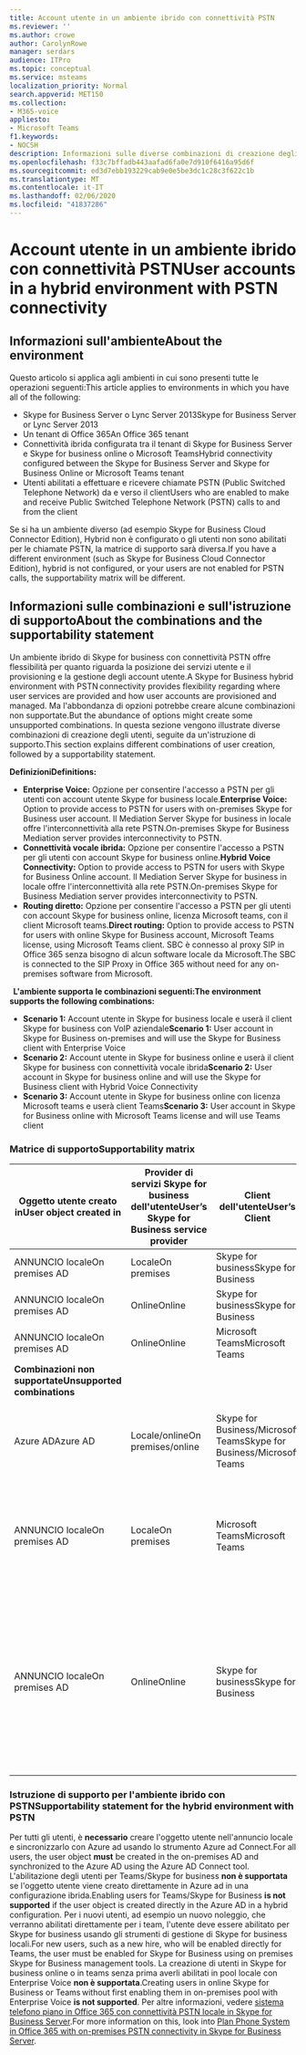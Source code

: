```yaml
---
title: Account utente in un ambiente ibrido con connettività PSTN
ms.reviewer: ''
ms.author: crowe
author: CarolynRowe
manager: serdars
audience: ITPro
ms.topic: conceptual
ms.service: msteams
localization_priority: Normal
search.appverid: MET150
ms.collection:
- M365-voice
appliesto:
- Microsoft Teams
f1.keywords:
- NOCSH
description: Informazioni sulle diverse combinazioni di creazione degli utenti e sulle combinazioni supportate o non consolidate.
ms.openlocfilehash: f33c7bffadb443aafad6fa0e7d910f6416a95d6f
ms.sourcegitcommit: ed3d7ebb193229cab9e0e5be3dc1c28c3f622c1b
ms.translationtype: MT
ms.contentlocale: it-IT
ms.lasthandoff: 02/06/2020
ms.locfileid: "41837286"
---
```

# <a name="user-accounts-in-a-hybrid-environment-with-pstn-connectivity"></a><span data-ttu-id="413fd-103">Account utente in un ambiente ibrido con connettività PSTN</span><span class="sxs-lookup"><span data-stu-id="413fd-103">User accounts in a hybrid environment with PSTN connectivity</span></span>

## <a name="about-the-environment"></a><span data-ttu-id="413fd-104">Informazioni sull'ambiente</span><span class="sxs-lookup"><span data-stu-id="413fd-104">About the environment</span></span>

<span data-ttu-id="413fd-105">Questo articolo si applica agli ambienti in cui sono presenti tutte le operazioni seguenti:</span><span class="sxs-lookup"><span data-stu-id="413fd-105">This article applies to environments in which you have all of the following:</span></span> 
 
- <span data-ttu-id="413fd-106">Skype for Business Server o Lync Server 2013</span><span class="sxs-lookup"><span data-stu-id="413fd-106">Skype for Business Server or Lync Server 2013</span></span> 
- <span data-ttu-id="413fd-107">Un tenant di Office 365</span><span class="sxs-lookup"><span data-stu-id="413fd-107">An Office 365 tenant</span></span> 
- <span data-ttu-id="413fd-108">Connettività ibrida configurata tra il tenant di Skype for Business Server e Skype for business online o Microsoft Teams</span><span class="sxs-lookup"><span data-stu-id="413fd-108">Hybrid connectivity configured between the Skype for Business Server and Skype for Business Online or Microsoft Teams tenant</span></span> 
- <span data-ttu-id="413fd-109">Utenti abilitati a effettuare e ricevere chiamate PSTN (Public Switched Telephone Network) da e verso il client</span><span class="sxs-lookup"><span data-stu-id="413fd-109">Users who are enabled to make and receive Public Switched Telephone Network (PSTN) calls to and from the client</span></span>

 
<span data-ttu-id="413fd-110">Se si ha un ambiente diverso (ad esempio Skype for Business Cloud Connector Edition), Hybrid non è configurato o gli utenti non sono abilitati per le chiamate PSTN, la matrice di supporto sarà diversa.</span><span class="sxs-lookup"><span data-stu-id="413fd-110">If you have a different environment (such as Skype for Business Cloud Connector Edition), hybrid is not configured, or your users are not enabled for PSTN calls, the supportability matrix will be different.</span></span>  

## <a name="about-the-combinations-and-the-supportability-statement"></a><span data-ttu-id="413fd-111">Informazioni sulle combinazioni e sull'istruzione di supporto</span><span class="sxs-lookup"><span data-stu-id="413fd-111">About the combinations and the supportability statement</span></span>  

<span data-ttu-id="413fd-112">Un ambiente ibrido di Skype for business con connettività PSTN offre flessibilità per quanto riguarda la posizione dei servizi utente e il provisioning e la gestione degli account utente.</span><span class="sxs-lookup"><span data-stu-id="413fd-112">A Skype for Business hybrid environment with PSTN connectivity provides flexibility regarding where user services are provided and how user accounts are provisioned and managed.</span></span> <span data-ttu-id="413fd-113">Ma l'abbondanza di opzioni potrebbe creare alcune combinazioni non supportate.</span><span class="sxs-lookup"><span data-stu-id="413fd-113">But the abundance of options might create some unsupported combinations.</span></span> <span data-ttu-id="413fd-114">In questa sezione vengono illustrate diverse combinazioni di creazione degli utenti, seguite da un'istruzione di supporto.</span><span class="sxs-lookup"><span data-stu-id="413fd-114">This section explains different combinations of user creation, followed by a supportability statement.</span></span>


<span data-ttu-id="413fd-115">**Definizioni**</span><span class="sxs-lookup"><span data-stu-id="413fd-115">**Definitions:**</span></span>   
- <span data-ttu-id="413fd-116">**Enterprise Voice:** Opzione per consentire l'accesso a PSTN per gli utenti con account utente Skype for business locale.</span><span class="sxs-lookup"><span data-stu-id="413fd-116">**Enterprise Voice:** Option to provide access to PSTN for users with on-premises Skype for Business user account.</span></span> <span data-ttu-id="413fd-117">Il Mediation Server Skype for business in locale offre l'interconnettività alla rete PSTN.</span><span class="sxs-lookup"><span data-stu-id="413fd-117">On-premises Skype for Business Mediation server provides interconnectivity to PSTN.</span></span>  
- <span data-ttu-id="413fd-118">**Connettività vocale ibrida:** Opzione per consentire l'accesso a PSTN per gli utenti con account Skype for business online.</span><span class="sxs-lookup"><span data-stu-id="413fd-118">**Hybrid Voice Connectivity:** Option to provide access to PSTN for users with Skype for Business Online account.</span></span> <span data-ttu-id="413fd-119">Il Mediation Server Skype for business in locale offre l'interconnettività alla rete PSTN.</span><span class="sxs-lookup"><span data-stu-id="413fd-119">On-premises Skype for Business Mediation server provides interconnectivity to PSTN.</span></span> 
- <span data-ttu-id="413fd-120">**Routing diretto:** Opzione per consentire l'accesso a PSTN per gli utenti con account Skype for business online, licenza Microsoft teams, con il client Microsoft teams.</span><span class="sxs-lookup"><span data-stu-id="413fd-120">**Direct routing:** Option to provide access to PSTN for users with online Skype for Business account, Microsoft Teams license, using Microsoft Teams client.</span></span> <span data-ttu-id="413fd-121">SBC è connesso al proxy SIP in Office 365 senza bisogno di alcun software locale da Microsoft.</span><span class="sxs-lookup"><span data-stu-id="413fd-121">The SBC is connected to the SIP Proxy in Office 365 without need for any on-premises software from Microsoft.</span></span>

  
<span data-ttu-id="413fd-122">**L'ambiente supporta le combinazioni seguenti:**</span><span class="sxs-lookup"><span data-stu-id="413fd-122">**The environment supports the following combinations:**</span></span>
- <span data-ttu-id="413fd-123">**Scenario 1:** Account utente in Skype for business locale e userà il client Skype for business con VoIP aziendale</span><span class="sxs-lookup"><span data-stu-id="413fd-123">**Scenario 1:** User account in Skype for Business on-premises and will use the Skype for Business client with Enterprise Voice</span></span>
- <span data-ttu-id="413fd-124">**Scenario 2:** Account utente in Skype for business online e userà il client Skype for business con connettività vocale ibrida</span><span class="sxs-lookup"><span data-stu-id="413fd-124">**Scenario 2:** User account in Skype for business online and will use the Skype for Business client with Hybrid Voice Connectivity</span></span>
- <span data-ttu-id="413fd-125">**Scenario 3:** Account utente in Skype for business online con licenza Microsoft teams e userà client Teams</span><span class="sxs-lookup"><span data-stu-id="413fd-125">**Scenario 3:** User account in Skype for Business online with Microsoft Teams license and will use Teams client</span></span>
 
### <a name="supportability-matrix"></a><span data-ttu-id="413fd-126">Matrice di supporto</span><span class="sxs-lookup"><span data-stu-id="413fd-126">Supportability matrix</span></span>


|<span data-ttu-id="413fd-127">**Oggetto utente creato in**</span><span class="sxs-lookup"><span data-stu-id="413fd-127">**User object created in**</span></span>  |<span data-ttu-id="413fd-128">**Provider di servizi Skype for business dell'utente**</span><span class="sxs-lookup"><span data-stu-id="413fd-128">**User’s Skype for Business service provider**</span></span>|<span data-ttu-id="413fd-129">**Client dell'utente**</span><span class="sxs-lookup"><span data-stu-id="413fd-129">**User’s Client**</span></span>|<span data-ttu-id="413fd-130">**Opzione voce**</span><span class="sxs-lookup"><span data-stu-id="413fd-130">**Voice option**</span></span>|<span data-ttu-id="413fd-131">**Supportati**</span><span class="sxs-lookup"><span data-stu-id="413fd-131">**Supported**</span></span>|
| ------------ | --------- | --------- | --------- | -------- |
|<span data-ttu-id="413fd-132">ANNUNCIO locale</span><span class="sxs-lookup"><span data-stu-id="413fd-132">On premises AD</span></span>| <span data-ttu-id="413fd-133">Locale</span><span class="sxs-lookup"><span data-stu-id="413fd-133">On premises</span></span> |<span data-ttu-id="413fd-134">Skype for business</span><span class="sxs-lookup"><span data-stu-id="413fd-134">Skype for Business</span></span>   | <span data-ttu-id="413fd-135">VoIP aziendale</span><span class="sxs-lookup"><span data-stu-id="413fd-135">Enterprise Voice</span></span>   |<span data-ttu-id="413fd-136">Sì</span><span class="sxs-lookup"><span data-stu-id="413fd-136">Yes</span></span>|
|<span data-ttu-id="413fd-137">ANNUNCIO locale</span><span class="sxs-lookup"><span data-stu-id="413fd-137">On premises AD</span></span>|<span data-ttu-id="413fd-138">Online</span><span class="sxs-lookup"><span data-stu-id="413fd-138">Online</span></span>| <span data-ttu-id="413fd-139">Skype for business</span><span class="sxs-lookup"><span data-stu-id="413fd-139">Skype for Business</span></span>  | <span data-ttu-id="413fd-140">Connettività vocale ibrida</span><span class="sxs-lookup"><span data-stu-id="413fd-140">Hybrid Voice Connectivity</span></span>   |<span data-ttu-id="413fd-141">Sì</span><span class="sxs-lookup"><span data-stu-id="413fd-141">Yes</span></span> |
|<span data-ttu-id="413fd-142">ANNUNCIO locale</span><span class="sxs-lookup"><span data-stu-id="413fd-142">On premises AD</span></span>|<span data-ttu-id="413fd-143">Online</span><span class="sxs-lookup"><span data-stu-id="413fd-143">Online</span></span> |<span data-ttu-id="413fd-144">Microsoft Teams</span><span class="sxs-lookup"><span data-stu-id="413fd-144">Microsoft Teams</span></span> |<span data-ttu-id="413fd-145">Routing diretto</span><span class="sxs-lookup"><span data-stu-id="413fd-145">Direct Routing</span></span>  |<span data-ttu-id="413fd-146">Sì</span><span class="sxs-lookup"><span data-stu-id="413fd-146">Yes</span></span> |
|<span data-ttu-id="413fd-147">**Combinazioni non supportate**</span><span class="sxs-lookup"><span data-stu-id="413fd-147">**Unsupported combinations**</span></span>    | |         |         |      |
|<span data-ttu-id="413fd-148">Azure AD</span><span class="sxs-lookup"><span data-stu-id="413fd-148">Azure AD</span></span>| <span data-ttu-id="413fd-149">Locale/online</span><span class="sxs-lookup"><span data-stu-id="413fd-149">On premises/online</span></span> | <span data-ttu-id="413fd-150">Skype for Business/Microsoft Teams</span><span class="sxs-lookup"><span data-stu-id="413fd-150">Skype for Business/Microsoft Teams</span></span>|<span data-ttu-id="413fd-151">VoIP aziendale/connettività vocale ibrida/routing diretto</span><span class="sxs-lookup"><span data-stu-id="413fd-151">Enterprise Voice/Hybrid Voice Connectivity/Direct Routing</span></span>  |<span data-ttu-id="413fd-152">No, l'oggetto utente deve essere creato prima in un annuncio locale</span><span class="sxs-lookup"><span data-stu-id="413fd-152">No, user object MUST be created in on-premises AD first</span></span> |
|<span data-ttu-id="413fd-153">ANNUNCIO locale</span><span class="sxs-lookup"><span data-stu-id="413fd-153">On premises AD</span></span>  |<span data-ttu-id="413fd-154">Locale</span><span class="sxs-lookup"><span data-stu-id="413fd-154">On premises</span></span>| <span data-ttu-id="413fd-155">Microsoft Teams</span><span class="sxs-lookup"><span data-stu-id="413fd-155">Microsoft Teams</span></span>| <span data-ttu-id="413fd-156">VoIP aziendale/connettività vocale ibrida/routing diretto</span><span class="sxs-lookup"><span data-stu-id="413fd-156">Enterprise Voice/Hybrid Voice Connectivity/Direct Routing</span></span>   |<span data-ttu-id="413fd-157">No, il client Microsoft teams non è supportato con Skype for business locale</span><span class="sxs-lookup"><span data-stu-id="413fd-157">No, Microsoft Teams client is not supported with on-premises Skype for Business</span></span> |     
|<span data-ttu-id="413fd-158">ANNUNCIO locale</span><span class="sxs-lookup"><span data-stu-id="413fd-158">On premises AD</span></span>  |<span data-ttu-id="413fd-159">Online</span><span class="sxs-lookup"><span data-stu-id="413fd-159">Online</span></span> |<span data-ttu-id="413fd-160">Skype for business</span><span class="sxs-lookup"><span data-stu-id="413fd-160">Skype for Business</span></span>  | <span data-ttu-id="413fd-161">Routing diretto</span><span class="sxs-lookup"><span data-stu-id="413fd-161">Direct Routing</span></span>  |<span data-ttu-id="413fd-162">No, il routing diretto non è supportato con il client Skype for business e l'utente deve essere abilitato per VoIP aziendale in Skype for business per primo</span><span class="sxs-lookup"><span data-stu-id="413fd-162">No, Direct Routing is not supported with Skype for Business client, and user must be enabled for Enterprise Voice in Skype for Business first</span></span>  |


### <a name="supportability-statement-for-the-hybrid-environment-with-pstn"></a><span data-ttu-id="413fd-163">Istruzione di supporto per l'ambiente ibrido con PSTN</span><span class="sxs-lookup"><span data-stu-id="413fd-163">Supportability statement for the hybrid environment with PSTN</span></span>

<span data-ttu-id="413fd-164">Per tutti gli utenti, è **necessario** creare l'oggetto utente nell'annuncio locale e sincronizzarlo con Azure ad usando lo strumento Azure ad Connect.</span><span class="sxs-lookup"><span data-stu-id="413fd-164">For all users, the user object **must** be created in the on-premises AD and synchronized to the Azure AD using the Azure AD Connect tool.</span></span> <span data-ttu-id="413fd-165">L'abilitazione degli utenti per Teams/Skype for business **non è supportata** se l'oggetto utente viene creato direttamente in Azure ad in una configurazione ibrida.</span><span class="sxs-lookup"><span data-stu-id="413fd-165">Enabling users for Teams/Skype for Business **is not supported** if the user object is created directly in the Azure AD in a hybrid configuration.</span></span> <span data-ttu-id="413fd-166">Per i nuovi utenti, ad esempio un nuovo noleggio, che verranno abilitati direttamente per i team, l'utente deve essere abilitato per Skype for business usando gli strumenti di gestione di Skype for business locali.</span><span class="sxs-lookup"><span data-stu-id="413fd-166">For new users, such as a new hire, who will be enabled directly for Teams, the user must be enabled for Skype for Business using on premises Skype for Business management tools.</span></span> <span data-ttu-id="413fd-167">La creazione di utenti in Skype for business online o in teams senza prima averli abilitati in pool locale con Enterprise Voice **non è supportata**.</span><span class="sxs-lookup"><span data-stu-id="413fd-167">Creating users in online Skype for Business or Teams without first enabling them in on-premises pool with Enterprise Voice **is not supported**.</span></span> <span data-ttu-id="413fd-168">Per altre informazioni, vedere [sistema telefono piano in Office 365 con connettività PSTN locale in Skype for Business Server](https://docs.microsoft.com/skypeforbusiness/skype-for-business-hybrid-solutions/plan-your-phone-system-cloud-pbx-solution/plan-phone-system-with-on-premises-pstn-connectivity).</span><span class="sxs-lookup"><span data-stu-id="413fd-168">For more information on this, look into [Plan Phone System in Office 365 with on-premises PSTN connectivity in Skype for Business Server](https://docs.microsoft.com/skypeforbusiness/skype-for-business-hybrid-solutions/plan-your-phone-system-cloud-pbx-solution/plan-phone-system-with-on-premises-pstn-connectivity).</span></span>
